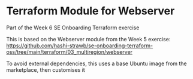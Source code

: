 # Terraform Module for Webserver

Part of the Week 6 SE Onboarding Terraform exercise

This is based on the Webserver module from the Week 5 exercise:
https://github.com/hashi-strawb/se-onboarding-terraform-oss/tree/main/terraform/03_multiregion/webserver

To avoid external dependencies, this uses a base Ubuntu image from the marketplace, then customises it

